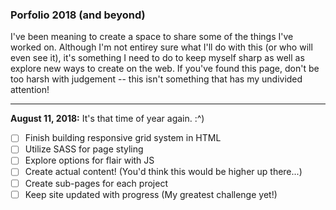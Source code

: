 ### Porfolio 2018 (and beyond)
I've been meaning to create a space to share some of the things I've worked on. Although I'm not entirey sure what I'll do with this (or who will even see it), it's something I need to do to keep myself sharp as well as explore new ways to create on the web. If you've found this page, don't be too harsh with judgement -- this isn't something that has my undivided attention!
***
**August 11, 2018:** It's that time of year again. :^)

- [ ] Finish building responsive grid system in HTML
- [ ] Utilize SASS for page styling
- [ ] Explore options for flair with JS
- [ ] Create actual content! (You'd think this would be higher up there...)
- [ ] Create sub-pages for each project
- [ ] Keep site updated with progress (My greatest challenge yet!)